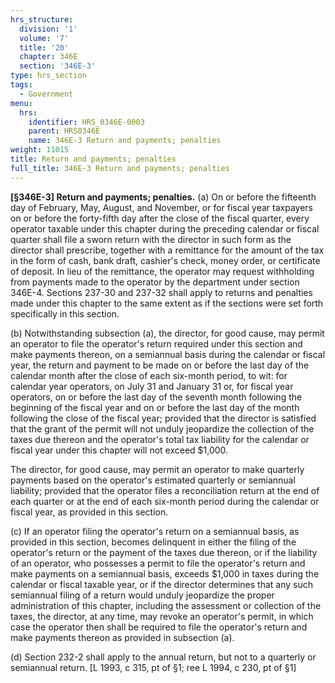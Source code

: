 ```yaml
---
hrs_structure:
  division: '1'
  volume: '7'
  title: '20'
  chapter: 346E
  section: '346E-3'
type: hrs_section
tags:
  - Government
menu:
  hrs:
    identifier: HRS_0346E-0003
    parent: HRS0346E
    name: 346E-3 Return and payments; penalties
weight: 11015
title: Return and payments; penalties
full_title: 346E-3 Return and payments; penalties
---
```

**[§346E-3] Return and payments; penalties.** (a) On or before the fifteenth day of February, May, August, and November, or for fiscal year taxpayers on or before the forty-fifth day after the close of the fiscal quarter, every operator taxable under this chapter during the preceding calendar or fiscal quarter shall file a sworn return with the director in such form as the director shall prescribe, together with a remittance for the amount of the tax in the form of cash, bank draft, cashier's check, money order, or certificate of deposit. In lieu of the remittance, the operator may request withholding from payments made to the operator by the department under section 346E-4\. Sections 237-30 and 237-32 shall apply to returns and penalties made under this chapter to the same extent as if the sections were set forth specifically in this section.

(b) Notwithstanding subsection (a), the director, for good cause, may permit an operator to file the operator's return required under this section and make payments thereon, on a semiannual basis during the calendar or fiscal year, the return and payment to be made on or before the last day of the calendar month after the close of each six-month period, to wit: for calendar year operators, on July 31 and January 31 or, for fiscal year operators, on or before the last day of the seventh month following the beginning of the fiscal year and on or before the last day of the month following the close of the fiscal year; provided that the director is satisfied that the grant of the permit will not unduly jeopardize the collection of the taxes due thereon and the operator's total tax liability for the calendar or fiscal year under this chapter will not exceed $1,000.

The director, for good cause, may permit an operator to make quarterly payments based on the operator's estimated quarterly or semiannual liability; provided that the operator files a reconciliation return at the end of each quarter or at the end of each six-month period during the calendar or fiscal year, as provided in this section.

(c) If an operator filing the operator's return on a semiannual basis, as provided in this section, becomes delinquent in either the filing of the operator's return or the payment of the taxes due thereon, or if the liability of an operator, who possesses a permit to file the operator's return and make payments on a semiannual basis, exceeds $1,000 in taxes during the calendar or fiscal taxable year, or if the director determines that any such semiannual filing of a return would unduly jeopardize the proper administration of this chapter, including the assessment or collection of the taxes, the director, at any time, may revoke an operator's permit, in which case the operator then shall be required to file the operator's return and make payments thereon as provided in subsection (a).

(d) Section 232-2 shall apply to the annual return, but not to a quarterly or semiannual return. [L 1993, c 315, pt of §1; ree L 1994, c 230, pt of §1]